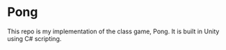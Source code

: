 # Pong  
 This repo is my implementation of the class game, Pong. It is built in Unity using C# scripting.
